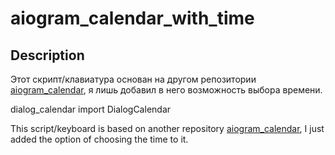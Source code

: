 # aiogram_calendar_with_time

## Description
Этот скрипт/клавиатура основан на другом репозитории [aiogram_calendar](https://github.com/noXplode/aiogram_calendar), я лишь добавил в него возможность выбора времени.

  dialog_calendar import DialogCalendar
 
This script/keyboard is based on another repository [aiogram_calendar](https://github.com/noXplode/aiogram_calendar), I just added the option of choosing the time to it.

